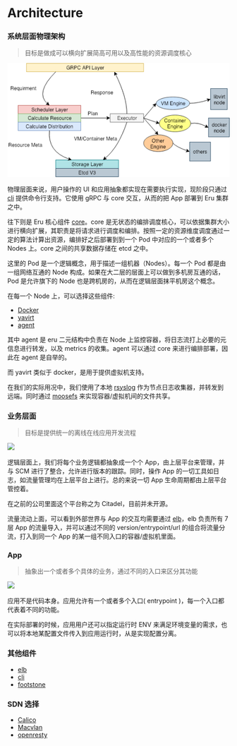 # Architecture

### 系统层面物理架构

>目标是做成可以横向扩展简高可用以及高性能的资源调度核心

![](img/core.png)

物理层面来说，用户操作的 UI 和应用抽象都实现在需要执行实现，现阶段只通过 [cli](https://github.com/projecteru2/cli) 提供命令行支持。它使用 gRPC 与 core 交互，从而的把 App 部署到 Eru 集群之中。

往下则是 Eru 核心组件 [core](https://github.com/projecteru2/core)。core 是无状态的编排调度核心，可以依据集群大小进行横向扩展，其职责是将请求进行调度和编排。按照一定的资源维度调度通过一定的算法计算出资源，编排好之后部署到到一个 Pod 中对应的一个或者多个 Nodes 上。core 之间的共享数据存储在 etcd 之中。

这里的 Pod 是一个逻辑概念，用于描述一组机器（Nodes）。每一个 Pod 都是由一组网络互通的 Node 构成。如果在大二层的层面上可以做到多机房互通的话，Pod 是允许旗下的 Node 也是跨机房的，从而在逻辑层面抹平机房这个概念。

在每一个 Node 上，可以选择这些组件:

- [Docker](https://www.docker.com/)
- [yavirt](https://github.com/projecteru2/yavirt)
- [agent](https://github.com/projecteru2/agent)

其中 agent 是 eru 二元结构中负责在 Node 上监控容器，将日志流打上必要的元信息进行转发，以及 metrics 的收集。agent 可以通过 core 来进行编排部署，因此在 agent 是自举的。

而 yavirt 类似于 docker，是用于提供虚拟机支持。

在我们的实际用况中，我们使用了本地 [rsyslog](http://www.rsyslog.com/) 作为节点日志收集器，并转发到远端。同时通过 [moosefs](https://moosefs.com/index.html) 来实现容器/虚拟机间的文件共享。

### 业务层面

>目标是提供统一的离线在线应用开发流程

![](img/logic.png)

逻辑层面上，我们将每个业务逻辑都抽象成一个个 App，由上层平台来管理，并与 SCM 进行了整合，允许进行版本的跟踪。同时，操作 App 的一切工具如日志，如流量管理均在上层平台上进行。总的来说一切 App 生命周期都由上层平台管控着。

在之前的公司里面这个平台称之为 Citadel，目前并未开源。

流量流动上面，可以看到外部世界与 App 的交互均需要通过 [elb](https://github.com/projecteru2/elb)，elb 负责所有 7 层 App 的流量导入，并可以通过不同的 version/entrypoint/url 的组合将流量分流，打入到同一个 App 的某一组不同入口的容器/虚拟机里面。

### App

>抽象出一个或者多个具体的业务，通过不同的入口来区分其功能

![](img/app.png)

应用不是代码本身。应用允许有一个或者多个入口( entrypoint )，每一个入口都代表着不同的功能。

在实际部署的时候，应用用户还可以指定运行时 ENV 来满足环境变量的需求，也可以将本地某配置文件传入到应用运行时，从是实现配置分离。


### 其他组件

- [elb](https://github.com/projecteru2/elb)
- [cli](https://github.com/projecteru2/cli)
- [footstone](https://github.com/projecteru2/footstone)

### SDN 选择

- [Calico](https://www.projectcalico.org/)
- [Macvlan](https://docs.oracle.com/cd/E37670_01/E37355/html/ol_mcvnbr_lxc.html)
- [openresty](https://openresty.org/en/)

